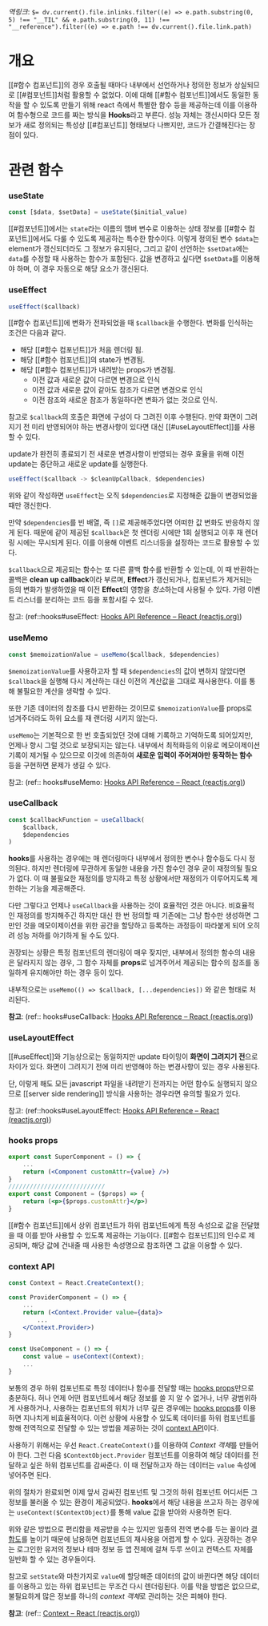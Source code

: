 *역링크*: `$= dv.current().file.inlinks.filter((e) => e.path.substring(0, 5) !== "__TIL" && e.path.substring(0, 11) !== "__reference").filter((e) => e.path !== dv.current().file.link.path)`

# 개요

[[#함수 컴포넌트]]의 경우 호출될 때마다 내부에서 선언하거나 정의한 정보가 상실되므로 [[#컴포넌트]]처럼 활용할 수 없었다. 이에 대해 [[#함수 컴포넌트]]에서도 동일한 동작을 할 수 있도록 만들기 위해 react 측에서 특별한 함수 등을 제공하는데 이를 이용하여 함수형으로 코드를 짜는 방식을 **Hooks**라고 부른다. 성능 자체는 갱신시마다 모든 정보가 새로 정의되는 특성상 [[#컴포넌트]] 형태보다 나쁘지만, 코드가 간결해진다는 장점이 있다.

# 관련 함수
### useState
```jsx
const [$data, $setData] = useState($initial_value)
```

[[#컴포넌트]]에서는 `state`라는 이름의 맴버 변수로 이용하는 상태 정보를 [[#함수 컴포넌트]]에서도 다룰 수 있도록 제공하는 특수한 함수이다. 이렇게 정의된 변수 `$data`는 element가 갱신되더라도 그 정보가 유지된다, 그리고 같이 선언하는 `$setData`에는 `data`를 수정할 때 사용하는 함수가 포함된다.  값을 변경하고 싶다면 `$setData`를 이용해야 하며, 이 경우 자동으로 해당 요소가 갱신된다.

### useEffect
```jsx
useEffect($callback)
```

[[#함수 컴포넌트]]에 변화가 전파되었을 때 `$callback`을 수행한다. 변화를 인식하는 조건은 다음과 같다.
- 해당 [[#함수 컴포넌트]]가 처음 렌더링 됨.
- 해당 [[#함수 컴포넌트]]의 state가 변경됨.
- 해당 [[#함수 컴포넌트]]가 내려받는 props가 변경됨.
	- 이전 값과 새로운 값이 다르면 변경으로 인식
	- 이전 값과 새로운 값이 같아도 참조가 다르면 변경으로 인식
	- 이전 참조와 새로운 참조가 동일하다면 변화가 없는 것으로 인식.

참고로 `$callback`의 호출은 화면에 구성이 다 그려진 이후 수행된다. 만약 화면이 그려지기 전 미리 반영되어야 하는 변경사항이 있다면 대신 [[#useLayoutEffect]]를 사용할 수 있다.

update가 완전히 종료되기 전 새로운 변경사항이 반영되는 경우 효율을 위해 이전 update는 중단하고 새로운 update를 실행한다.

```jsx
useEffect($callback -> $cleanUpCallback, $dependencies)
```

위와 같이 작성하면 `useEffect`는 오직 `$dependencies`로 지정해준 값들이 변경되었을 때만 갱신한다.

만약 `$dependencies`를 빈 배열, 즉 `[]`로 제공해주었다면 어떠한 값 변화도 반응하지 않게 된다. 때문에 같이 제공된 `$callback`은 첫 렌더링 시에만 1회 실행되고 이후 재 렌더링 시에는 무시되게 된다. 이를 이용해 이벤트 리스너등을 설정하는 코드로 활용할 수 있다.

`$callback`으로 제공되는 함수는 또 다른 콜백 함수를 반환할 수 있는데, 이 때 반환하는 콜백은 **clean up callback**이라 부르며, **Effect**가 갱신되거나, 컴포넌트가 제거되는 등의 변화가 발생하였을 때 이전 **Effect**의 영향을 *청소*하는데 사용될 수 있다. 가령 이벤트 리스너를 분리하는 코드 등을 포함시킬 수 있다.

참고: (ref::hooks#useEffect: [Hooks API Reference – React (reactjs.org)](https://ko.reactjs.org/docs/hooks-reference.html#useeffect))

### useMemo
```jsx
const $memoizationValue = useMemo($callback, $dependencies)
```

`$memoizationValue`를 사용하고자 할 때 `$dependencies`의 값이 변하지 않았다면 `$callback`을 실행해 다시 계산하는 대신 이전의 계산값을 그대로 재사용한다. 이를 통해 불필요한 계산을 생략할 수 있다.

또한 기존 데이터의 참조를 다시 반환하는 것이므로 `$memoizationValue`를 props로 넘겨주더라도 하위 요소를 재 랜더링 시키지 않는다.

`useMemo`는 기본적으로 한 번 호출되었던 것에 대해 기록하고 기억하도록 되어있지만, 언제나 항시 그럴 것으로 보장되지는 않는다. 내부에서 최적화등의 이유로 메모이제이션 기록이 제거될 수 있으므로 이것에 의존하여 **새로운 입력이 주어져야만 동작하는 함수** 등을 구현하면 문제가 생길 수 있다.

참고: (ref:: hooks#useMemo: [Hooks API Reference – React (reactjs.org)](https://ko.reactjs.org/docs/hooks-reference.html#usememo))

### useCallback
```jsx
const $callbackFunction = useCallback(
	$callback,
	$dependencies
)
```

**hooks**를 사용하는 경우에는 매 렌더링마다 내부에서 정의한 변수나 함수등도 다시 정의된다. 하지만 렌더링에 무관하게 동일한 내용을 가진 함수인 경우 굳이 재정의될 필요가 없다. 이 때 불필요한 재정의를 방지하고 특정 상황에서만 재정의가 이루어지도록 제한하는 기능을 제공해준다.

다만 그렇다고 언제나 `useCallback`을 사용하는 것이 효율적인 것은 아니다. 비효율적인 재정의를 방지해주긴 하지만 대신 한 번 정의할 때 기존에는 그냥 함수만 생성하면 그만인 것을 메모이제이션을 위한 공간을 할당하고 등록하는 과정등이 따라붙게 되어 오히려 성능 저하를 야기하게 될 수도 있다.

권장되는 상황은 특정 컴포넌트의 렌더링이 매우 잦지만, 내부에서 정의한 함수의 내용은 달라지지 않는 경우, 그 함수 자체를 **props**로 넘겨주어서 제공되는 함수의 참조를 동일하게 유지해야만 하는 경우 등이 있다.

내부적으로는 `useMemo(() => $callback, [...dependencies])` 와 같은 형태로 처리된다. 

**참고**: (ref:: hooks#useCallback: [Hooks API Reference – React (reactjs.org)](https://ko.reactjs.org/docs/hooks-reference.html#usecallback))

### useLayoutEffect
[[#useEffect]]와 기능상으로는 동일하지만 update 타이밍이 **화면이 그려지기 전**으로 차이가 있다. 화면이 그려지기 전에 미리 반영해야 하는 변경사항이 있는 경우 사용된다.

단, 이렇게 해도 모든 javascript 파일을 내려받기 전까지는 어떤 함수도 실행되지 않으므로 [[server side rendering]] 방식을 사용하는 경우라면 유의할 필요가 있다.

참고: (ref::hooks#useLayoutEffect: [Hooks API Reference – React (reactjs.org)](https://ko.reactjs.org/docs/hooks-reference.html#uselayouteffect))

### hooks props
```jsx
export const SuperComponent = () => {
	...
	return (<Component customAttr={value} />)
}
///////////////////////////
export const Component = ($props) => {
	return (<p>{$props.customAttr}</p>)
}
```

[[#함수 컴포넌트]]에서 상위 컴포넌트가 하위 컴포넌트에게 특정 속성으로 값을 전달했을 때 이를 받아 사용할 수 있도록 제공하는 기능이다. [[#함수 컴포넌트]]의 인수로 제공되며, 해당 값에 건내줄 때 사용한 속성명으로 참조하면 그 값을 이용할 수 있다.

### context API
```jsx
const Context = React.CreateContext();

const ProviderComponent = () => {
	...
	return (<Context.Provider value={data}>
		...
	</Context.Provider>)
}

const UseComponent = () => {
	const value = useContext(Context);
	...
}

```

보통의 경우 하위 컴포넌트로 특정 데이터나 함수를 전달할 때는 [hooks props](#hooks%20props)만으로 충분하다. 허나 언제 어떤 컴포넌트에서 해당 정보를 쓸 지 알 수 없거나, 너무 광범위하게 사용하거나, 사용하는 컴포넌트의 위치가 너무 깊은 경우에는 [hooks props](#hooks%20props)를 이용하면 지나치게 비효율적이다. 이런 상황에 사용할 수 있도록 데이터를 하위 컴포넌트를 향해 전역적으로 전달할 수 있는 방법을 제공하는 것이 [context API](#context%20API)이다. 

사용하기 위해서는 우선 `React.CreateContext()`를 이용하여 *Context 객체*를 만들어야 한다. 그런 다음 `$ContextObject.Provider` 컴포넌트를 이용하여 해당 데이터를 전달하고 싶은 하위 컴포넌트를 감싸준다. 이 때 전달하고자 하는 데이터는 `value` 속성에 넣어주면 된다.

위의 절차가 완료되면 이제 앞서 감싸진 컴포넌트 및 그것의 하위 컴포넌트 어디서든 그 정보를 불러올 수 있는 환경이 제공되었다. **hooks**에서 해당 내용을 쓰고자 하는 경우에는 `useContext($ContextObject)`를 통해 value 값을 받아와 사용하면 된다.

위와 같은 방법으로 편리함을 제공받을 수는 있지만 일종의 전역 변수를 두는 꼴이라 [결합도](../../../../ComputerScience/결합도.md)를 높이기 때문에 남용하면 컴포넌트의 재사용을 어렵게 할 수 있다. 권장하는 경우는 로그인한 유저의 정보나 테마 정보 등 앱 전체에 걸쳐 두루 쓰이고 컨텍스트 자체를 일반화 할 수 있는 경우들이다.

참고로 `setState`와 마찬가지로 `value`에 할당해준 데이터의 값이 바뀐다면 해당 데이터를 이용하고 있는 하위 컴포넌트는 무조건 다시 렌더링된다. 이를 막을 방법은 없으므로, 불필요하게 많은 정보를 하나의 *context 객체*로 관리하는 것은 피해야 한다.

**참고**: (ref:: [Context – React (reactjs.org)](https://ko.reactjs.org/docs/context.html))